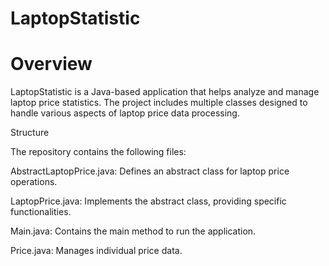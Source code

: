 # LaptopStatistic
# Overview

LaptopStatistic is a Java-based application that helps analyze and manage laptop price statistics. The project includes multiple classes designed to handle various aspects of laptop price data processing.

Structure

The repository contains the following files:

AbstractLaptopPrice.java: Defines an abstract class for laptop price operations.

LaptopPrice.java: Implements the abstract class, providing specific functionalities.

Main.java: Contains the main method to run the application.

Price.java: Manages individual price data.
